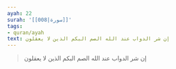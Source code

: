 ```yaml
---
ayah: 22
surah: '[[008|سورة]]'
tags:
- quran/ayah
text: إن شر الدواب عند الله الصم البكم الذين لا يعقلون
---
```

> إن شر الدواب عند الله الصم البكم الذين لا يعقلون

